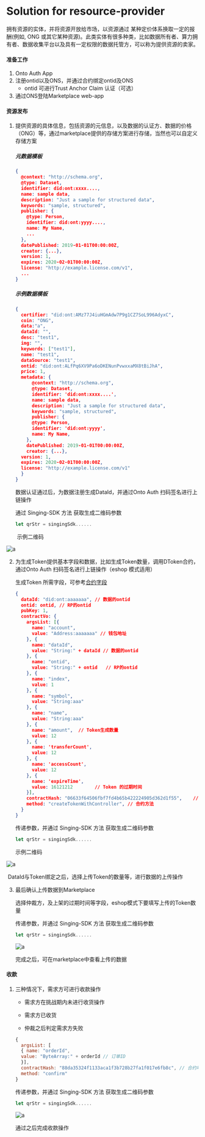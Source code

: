 # Solution for resource-provider

拥有资源的实体，并将资源开放给市场，以资源通过 某种定价体系换取一定的报酬(例如, ONG 或其它某种资源)。此类实体有很多种类，比如数据所有者、算力拥有者、数据收集平台以及具有一定权限的数据托管方，可以称为提供资源的卖家。



#### 准备工作

1. Onto Auth App
2. 注册ontid以及ONS，并通过合约绑定ontid及ONS
   * ontid 可进行Trust Anchor Claim 认证（可选）
3. 通过ONS登陆Marketplace web-app



#### 资源发布

1. 提供资源的具体信息，包括资源的元信息，以及数据的认证方、数据的价格（ONG）等，通过marketplace提供的存储方案进行存储，当然也可以自定义存储方案

   ##### 元数据模板

   ```json
   {
     @context: "http://schema.org",
     @type: Dataset,
     identifier: did:ont:xxxx....,
     name: sample data,
     description: "Just a sample for structured data", 
     keywords: "sample, structured",
     publisher: {
       @type: Person,
       identifier: did:ont:yyyy....,
       name: My Name,
       ...
     },
     datePublished: 2019-01-01T00:00:00Z,
     creator: {...},
     version: 1,
     expires: 2020-02-01T00:00:00Z,
     license: "http://example.license.com/v1",
     ...
   }
   ```

   ##### 示例数据模板

   ```json
   {
     certifier: "did:ont:AMz77J4iuHGmAdw7P9g1CZ7SoL996AdyxC",
     coin: "ONG",
     data:"a",
     dataId: "",
     desc: "test1",
     img: "",
     keywords: ["test1"],
     name: "test1",
     dataSource: "test1",
     ontid: "did:ont:ALfPq6XV9Pa6oDKENunPvwxxaMX8tBiJhA",
     price: 1,
     metadata: {
         @context: "http://schema.org",
         @type: Dataset,
         identifier: 'did:ont:xxxx....',
         name: sample data,
         description: "Just a sample for structured data", 
         keywords: "sample, structured",
         publisher: {
         @type: Person,
         identifier: 'did:ont:yyyy',
         name: My Name,
       },
       datePublished: 2019-01-01T00:00:00Z,
       creator: {...},
     version: 1,
     expires: 2020-02-01T00:00:00Z,
     license: "http://example.license.com/v1"
     }
   }
   ```

   

   数据认证通过后，为数据注册生成DataId，并通过Onto Auth 扫码签名进行上链操作

   通过  Singing-SDK 方法 获取生成二维码参数

   ```js
   let qrStr = singingSdk......
   ```

   

   ​	示例二维码

![a](../../res/ontid_qrcode.png)



2. 为生成Token提供基本字段和数据，比如生成Token数量，调用DToken合约，通过Onto Auth 扫码签名进行上链操作（eshop 模式适用）

   生成Token 所需字段，可参考[合约字段]()

   ```json
   {
     dataId: "did:ont:aaaaaaa", // 数据的ontid
     ontid: ontid, // RP的ontid
     pubKey: 1,
     contractVo: {
       argsList: [{
         name: "account",
         value: "Address:aaaaaaa" // 钱包地址
       }, {
         name: "dataId",
         value: "String:" + dataId // 数据的ontid
       }, {
         name: "ontid",
         value: "String:" + ontid	// RP的ontid
       }, {
         name: "index",
         value: 1
       }, {
         name: "symbol",
         value: "String:aaa"
       }, {
         name: "name",
         value: "String:aaa"
       }, {
         name: "amount",  // Token生成数量
         value: 12
       }, {
         name: 'transferCount',
         value: 12
       }, {
         name: 'accessCount',
         value: 12
       }, {
         name: 'expireTime',
         value: 16121212		// Token 的过期时间
       }],
       contractHash: "06633f64506fbf7fd4b65b422224905d362d1f55",	// 合约哈希
       method: "createTokenWithController",	// 合约方法
     }
   }
   ```

   传递参数，并通过  Singing-SDK 方法 获取生成二维码参数

   ```js
   let qrStr = singingSdk......
   ```

   示例二维码

![a](../../res/ontid_qrcode.png)





​	DataId与Token绑定之后，选择上传Token的数量等，进行数据的上传操作

3. 最后确认上传数据到Marketplace

   选择仲裁方，及上架的过期时间等字段，eshop模式下要填写上传的Token数量

   传递参数，并通过  Singing-SDK 方法 获取生成二维码参数

   ```js
   let qrStr = singingSdk......
   ```

   ![a](../../res/ontid_qrcode.png)

   完成之后，可在marketplace中查看上传的数据



#### 收款

1. 三种情况下，需求方可进行收款操作

   * 需求方在挑战期内未进行收货操作

   * 需求方已收货

   * 仲裁之后判定需求方失败

     

   ```js
   {
     argsList: [
     { name: "orderId", 
     value: "ByteArray:" + orderId // 订单ID
     }],
     contractHash: "88da35324f1133aca1f3b728b27fa1f017e6fb8c", // 合约哈希
     method: "confirm"
   }
   ```

   传递参数，并通过  Singing-SDK 方法 获取生成二维码参数

   ```js
   let qrStr = singingSdk......
   ```

   ![a](../../res/ontid_qrcode.png)

   通过之后完成收款操作